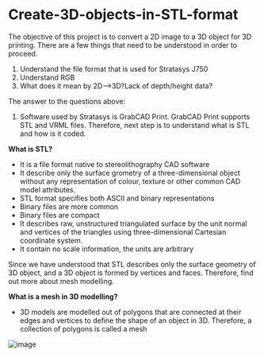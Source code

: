 # Create-3D-objects-in-STL-format

The objective of this project is to convert a 2D image to a 3D object for 3D printing.
There are a few things that need to be understood in order to proceed.

1. Understand the file format that is used for Stratasys J750
2. Understand RGB 
3. What does it mean by 2D-->3D?Lack of depth/height data? 

The answer to the questions above:
1. Software used by Stratasys is GrabCAD Print. GrabCAD Print supports STL and VRML files. Therefore, next step is to understand what is STL and how is it coded.

**What is STL?**
- It is a file format native to stereolithography CAD software
- It describe only the surface grometry of a three-dimensional object without any representation of colour, texture or other common CAD model attributes.
- STL format specifies both ASCII and binary representations
- Binary files are more common
- Binary files are compact
- It describes raw, unstructured triangulated surface by the unit normal and vertices of the triangles using three-dimensional Cartesian coordinate system.
- It contain no scale information, the units are arbitrary

Since we have understood that STL describes only the surface geometry of 3D object, and a 3D object is formed by vertices and faces. Therefore, find out more about mesh modelling. 

**What is a mesh in 3D modelling?**
- 3D models are modelled out of polygons that are connected at their edges and vertices to define the shape of an object in 3D. Therefore, a collection of polygons is called a mesh

![image](https://user-images.githubusercontent.com/88549766/133472634-576cebc0-3db5-48aa-8399-4230dae27782.png)
